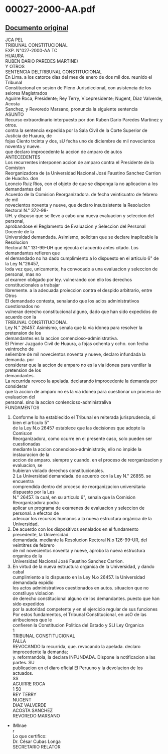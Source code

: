 
00027-2000-AA.pdf
=================
  
[Documento original](https://tc.gob.pe/jurisprudencia/2002/00027-2000-AA.pdf)  
---  
JCA PEL  
TRIBUNAL CONSTITUCIONAL  
EXP. N"027-2000-AA TC  
HUAURA  
RUBEN DARIO PAREDES MARTINE/  
Y OTROS  
SENTENCIA DELTRIBUNAL CONSTITUCIONAL  
En Lima. a los catorce dias del mes de enero de dos mil dos. reunido el Tribunal  
Constitucional en sesion de Pleno Jurisdiccional, con asistencia de los seiores Magistrados  
Aguirre Roca, Presidente; Rey Terry, Vicepresidente; Nugent, Diaz Valverde, Acosta  
Sanchez, y Revoredo Marsano, pronuncia la siguiente sentencia  
ASUNTO  
Recurso extraordinario interpuesto por don Ruben Dario Paredes Martinez y otros.  
contra la sentencia expedida por la Sala Civil de la Corte Superior de Justicia de Huaura, de  
fojas Ciento trcinta y dos, sU fecha uno de diciembre de mil novecientos noventa y nueve.  
que declaro improcedente la accion de amparo de autos  
ANTECEDENTES  
Los recurrentes interponen accion de amparo contra el Presidente de la Comiston  
Reorganizadora de (a Universidad Nacional José Faustino Sanchez Carrion de Huacho. don  
Leoncio Ruiz Rios, con el objeto de que se disponga la no aplicacion a los demandantes del  
Acuerdo de la Comision Reorganizadora. de fecha veinticuatro de febrero de mil  
novecientos noventa y nueve, que declaro insubsistente la Resolucion Rectoral N." 372-98-  
UH. y dispuso que se lleve a cabo una nueva evaluacion y seleccion del personal,  
aprobandose el Reglamento de Evaluacion y Seleccion del Personal Docente de la  
Universidad demandada. Asimismo, solicitan que se declare inaplicable la Resolucion  
Rectoral N." 131-99-UH que ejecuta el acuerdo antes citado. Los demandantes refieren que  
el demandado no ha dado cumplimiento a lo dispuesto en el articulo 6" de la Ley N."26457,  
loda vez que, unicamente, ha convocado a una evaluacion y seleccion de personal, mas no  
al examen obligado por ley. vulnerando con ello los derechos constitucionales a trabajar  
libremente. a la adecuada proieccion contra el despido arbitrario, entre Otros  
EI demandado contesta, senalando que los aclos administrativos cuestionados no  
vulneran derecho constitucional alguno, dado que han sido expedidos de acuerdo con la  
TRIBUNAL CONSTITUCIONAL  
Ley N." 26457. Asimismo, senala que la via idonea para resolver la pretension de los  
demandantes es la accion comencioso-administrativa.  
El Primer Juzgado Civil de Huaura, a fojas ochenta y ocho. con fecha veintrocho de  
seliembre de mil novecientos noventa y nueve, declaro infundada la demanda. por  
considerar que la accion de amparo no es la via idonea para ventilar la pretension de los  
demandantes.  
La recurrida revoco la apelada. declarando improcedente la demanda por considerar  
que la accion de amparo no es la via idonea para cuestionar un proceso de evaluacion del  
personal. sino la accion conlencioso-administraliva  
FUNDAMENTOS  
1. Conforme lo ha establecido el Tribunal en reiterada jurisprudencia, si bien el articulo 5"  
de la Ley N.o 26457 establece que las decisiones que adopte la Comis:on  
Reorganizadora, como ocurre en el presente caso, solo pueden ser cuestionadas  
mediante la accion conencioso-administrativ, ello no impide la instauracion de la  
accion de amparo. siempre y cuando. en el proceso de reorganizacion y evaluacion, se  
hubieran violado derechos constitucionales.  
2 La Universidad demandada. de acuerdo con la Ley N." 26855. se encuentra  
comprendida dentro del proceso de reorganizacion universitaria dispuesto por la Les  
N." 26457. la cual, en su articulo 6", senala que la Comision Reorganizadora podra  
aplicar un programa de examenes de evaluacion y seleccion de personal. a efectos de  
adecuar los recursos humanos a la nueva estructura orgànica de la Universidad.  
3. De acuerdo con los dispositivos senalados en el fundamento precedente, la Universidad  
demandada. mediante la Resolucion Rectoral N.o 126-99-UR, del veintitres de febrero  
de mil novecientos noventa y nueve, aprobo la nueva estructura organica de la  
Universidad Nacional José Faustino Sanchez Carrion.  
4. En virtud de la nueva estructura organica de la Universidad, y dando cabal  
cumplimiento a lo dispuesto en la Ley N.o 26457. la Universidad demandada expidio  
los actos administrativos cuestionados en autos. situacion que no constiluye violacion  
de derecho constitucional alguno de los demandantes. puesto que han sido expedidos  
por la autoridad competente y en el ejercicio regular de sus funciones  
Por estos fundamentos, el Tribunal Constitucional, en usO de las airibuciones que le  
confieren la Constitucion Politica del Estado y SLI Ley Organica  
1  
TRIBUNAL CONSTITUCIONAL  
FALLA  
REVOCANDO la recurrida, que. revocando la apelada. declaro improcedente la demanda;  
y. reformandola, la declara INFUNDADA. Dispone la notificacion a las partes. SU  
publicacion en el diaro oficial El Peruuno y la devolucion de los actuados.  
SS  
AGUIRRE ROCA  
1 50  
REY TERRY  
NUGENT  
DIAZ VALVERDE  
ACOSTA SANCHEZ  
REVOREDO MARSANO  
- IMlnae  
r  
Lo que certifico:  
Dr. César Cubas Longa  
SECRETARIO RELATOR
